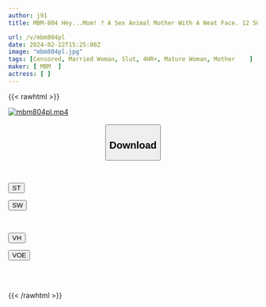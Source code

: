```yaml
---
author: j91
title: MBM-804 Hey...Mom! ? A Sex Animal Mother With A Neat Face. 12 50 Year Old Mothers Who Are Lustful For Their Sons And Can't Bear It 240 Minutes 4

url: /v/mbm804pl
date: 2024-02-22T15:25:00Z
image: "mbm804pl.jpg"
tags: [Censored, Married Woman, Slut, 4HR+, Mature Woman, Mother	]
maker: [ MBM  ]
actress: [ ]
---
```



{{< rawhtml >}}

<div class="video" data-videoid="9bOb0WWYD8SaalD">
    <a href="javascript:;">
        <img src="/v/mbm804pl/mbm804pl.jpg" width="WIDTH" height="HEIGHT" alt="mbm804pl.mp4" loading="lazy">
    </a>
</div>

<script type="text/javascript" src="https://j91.asia/asset/on-demand-st.js"></script>

<br>
  <link rel="stylesheet" href="https://j91.asia/asset/bs5.css">
  
  <center>
  <button class="btn btn-primary" type="button" data-bs-toggle="collapse" data-bs-target=".multi-collapse" aria-expanded="false" aria-controls="multiCollapseExample1 multiCollapseExample2"><h2>Download</h2></button></center>
</p>
<div class="row">
  <div class="col">
    <div class="collapse multi-collapse" id="multiCollapseExample1">
      <div class="card card-body">
	      	      <br>
<div class="buttons">  
<p><a href="https://streamtape.to/v/9bOb0WWYD8SaalD" target="_blank"><button class="btn-hover color-3"><i class="fa fa-download"></i> ST</button></a></p>
<p><a href="https://cdnwish.com/m5ijt33r2w15" target="_blank"><button class="btn-hover color-2"><i class="fa fa-download"></i> SW</button></a></p></div>
    </div>
  </div>
</div>
  <div class="col">
    <div class="collapse multi-collapse" id="multiCollapseExample2">
      <div class="card card-body">
	      <br>
<div class="buttons">
<p><a href="https://vidhidepro.com/f/qha9tpqhf33l"><button class="btn-hover color-9"><i class="fa fa-download"></i> VH</button></a></p>
<p><a href="https://voe.sx/c4iir7zmbuj3"><button class="btn-hover color-8"><i class="fa fa-download"></i> VOE</button></a></p></div>
<br><br>
      </div>
    </div>
  </div>
</div>

{{< /rawhtml >}}